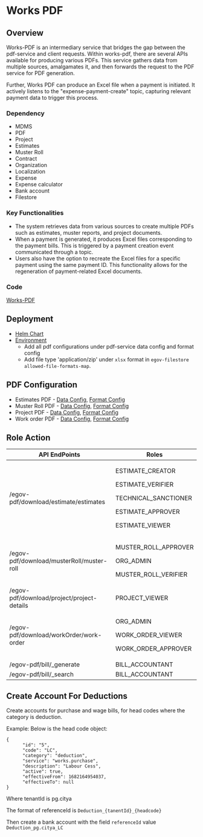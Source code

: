 # Works PDF

## Overview

Works-PDF is an intermediary service that bridges the gap between the pdf-service and client requests. Within works-pdf, there are several APIs available for producing various PDFs. This service gathers data from multiple sources, amalgamates it, and then forwards the request to the PDF service for PDF generation.

Further, Works PDF can produce an Excel file when a payment is initiated. It actively listens to the "expense-payment-create" topic, capturing relevant payment data to trigger this process.

### Dependency&#x20;

* MDMS
* PDF
* Project
* Estimates
* Muster Roll&#x20;
* Contract
* Organization
* Localization
* Expense
* Expense calculator
* Bank account
* Filestore

### Key Functionalities

* The system retrieves data from various sources to create multiple PDFs such as estimates, muster reports, and project documents.
* When a payment is generated, it produces Excel files corresponding to the payment bills. This is triggered by a payment creation event communicated through a topic.
* Users also have the option to recreate the Excel files for a specific payment using the same payment ID. This functionality allows for the regeneration of payment-related Excel documents.

### Code

[Works-PDF](https://github.com/egovernments/DIGIT-Works/tree/master/utilities/works-pdf)

## Deployment

* [Helm Chart](https://github.com/egovernments/DIGIT-DevOps/tree/digit-works/deploy-as-code/helm/charts/digit-works/utilities/works-pdf)
* [Environment](https://github.com/egovernments/DIGIT-DevOps/blob/digit-works/deploy-as-code/helm/environments/works-dev.yaml)&#x20;
  * Add all pdf configurations under pdf-service data config and format config
  * Add file type 'application/zip' under `xlsx` format in `egov-filestore` `allowed-file-formats-map`.

## PDF Configuration

* Estimates PDF - [Data Config](https://github.com/egovernments/works-configs/blob/UAT/pdf-service/data-config/estimate.json), [Format Config](https://github.com/egovernments/works-configs/blob/UAT/pdf-service/format-config/estimate.json)
* Muster Roll PDF - [Data Config](https://github.com/egovernments/works-configs/blob/UAT/pdf-service/data-config/nominal-muster-roll.json), [Format Config](https://github.com/egovernments/works-configs/blob/UAT/pdf-service/format-config/nominal-muster-roll.json)
* Project PDF - [Data Config](https://github.com/egovernments/works-configs/blob/UAT/pdf-service/data-config/project-detail.json), [Format Config](https://github.com/egovernments/works-configs/blob/UAT/pdf-service/format-config/project-detail.json)
* Work order PDF - [Data Config](https://github.com/egovernments/works-configs/blob/UAT/pdf-service/data-config/work-order.json), [Format Config](https://github.com/egovernments/works-configs/blob/UAT/pdf-service/format-config/work-order.json)

## Role Action&#x20;

<table><thead><tr><th width="278.3333333333333">API EndPoints</th><th>Roles</th></tr></thead><tbody><tr><td>/egov-pdf/download/estimate/estimates</td><td><p>ESTIMATE_CREATOR</p><p>ESTIMATE_VERIFIER</p><p>TECHNICAL_SANCTIONER</p><p>ESTIMATE_APPROVER</p><p>ESTIMATE_VIEWER</p></td></tr><tr><td>/egov-pdf/download/musterRoll/muster-roll</td><td><p>MUSTER_ROLL_APPROVER</p><p>ORG_ADMIN</p><p>MUSTER_ROLL_VERIFIER</p></td></tr><tr><td>/egov-pdf/download/project/project-details</td><td>PROJECT_VIEWER</td></tr><tr><td>/egov-pdf/download/workOrder/work-order</td><td><p>ORG_ADMIN</p><p>WORK_ORDER_VIEWER</p><p>WORK_ORDER_APPROVER</p></td></tr><tr><td>/egov-pdf/bill/_generate</td><td>BILL_ACCOUNTANT</td></tr><tr><td>/egov-pdf/bill/_search</td><td>BILL_ACCOUNTANT</td></tr></tbody></table>

## Create Account For Deductions

Create accounts for purchase and wage bills, for head codes where the category is deduction.&#x20;

Example: Below is the head code object:

```
{
      "id": "5",
      "code": "LC",
      "category": "deduction",
      "service": "works.purchase",
      "description": "Labour Cess",
      "active": true,
      "effectiveFrom": 1682164954037,
      "effectiveTo": null
}
```

Where tenantId is pg.citya

The format of referenceId is `Deduction_{tanentId}_{headcode}`

Then create a bank account with the field `referenceId` value `Deduction_pg.citya_LC`
